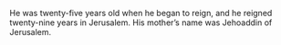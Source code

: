 He was twenty-five years old when he began to reign, and he reigned twenty-nine years in Jerusalem. His mother’s name was Jehoaddin of Jerusalem.
